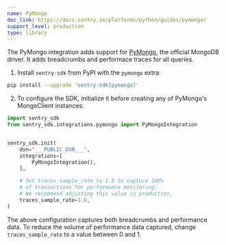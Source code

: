 ```yaml
---
name: PyMongo
doc_link: https://docs.sentry.io/platforms/python/guides/pymongo/
support_level: production
type: library
---
```


<!-- * * * * * * * * * * * *  * * * * * * * ATTENTION * * * * * * * * * * * * * * * * * * * * * * * *
*                          UPDATES WILL NO LONGER BE REFLECTED IN SENTRY                            *
*                                                                                                   *
* We've successfully migrated all "getting started/wizard" documents to the main Sentry repository, *
* where you can find them in the folder named "gettingStartedDocs" ->                               *
* https://github.com/getsentry/sentry/tree/master/static/app/gettingStartedDocs.                    *
*                                                                                                   *
* Find more details about the project in the concluded Epic ->                                      *
* https://github.com/getsentry/sentry/issues/48144                                                  *
*                                                                                                   *
* This document is planned to be removed in the future. However, it has not been removed yet,       *
* primarily because self-hosted users depend on it to access instructions for setting up their      *
* platform. We need to come up with a solution before removing these docs.                          *
* * * * * * * * * * * *  * * * * * * * ATTENTION * * * * * * * * * * * * * * * * * * * * * * * * * -->

The PyMongo integration adds support for [PyMongo](https://www.mongodb.com/docs/drivers/pymongo/), the official MongoDB
driver. It adds breadcrumbs and performace traces for all queries.

1. Install `sentry-sdk` from PyPI with the `pymongo` extra:

```bash
pip install --upgrade 'sentry-sdk[pymongo]'
```

2. To configure the SDK, initialize it before creating any of PyMongo's MongoClient instances:

```python
import sentry_sdk
from sentry_sdk.integrations.pymongo import PyMongoIntegration


sentry_sdk.init(
    dsn="___PUBLIC_DSN___",
    integrations=[
        PyMongoIntegration(),
    ],

    # Set traces_sample_rate to 1.0 to capture 100%
    # of transactions for performance monitoring.
    # We recommend adjusting this value in production,
    traces_sample_rate=1.0,
)
```

The above configuration captures both breadcrumbs and performance data. To reduce the volume of performance data
captured, change `traces_sample_rate` to a value between 0 and 1.
